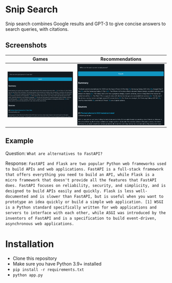 # Snip Search

Snip search combines Google results and GPT-3 to give concise answers to search queries, with citations.

## Screenshots

| Games        | Recommendations |
|--------------|-----------------|
| ![Search 1](images/screen1.png) | ![Search 2](images/screen2.png)    |

## Example

Question: `What are alternatives to FastAPI?`

Response: ```FastAPI and Flask are two popular Python web frameworks used to build APIs and web applications. FastAPI is a full-stack framework that offers everything you need to build an API, while Flask is a micro framework that doesn't provide all the features that FastAPI does. FastAPI focuses on reliability, security, and simplicity, and is designed to build APIs easily and quickly. Flask is less well-documented and is slower than FastAPI, but is useful when you want to prototype an idea quickly or build a simple web application. [1] WSGI is a Python standard specifically written for web applications and servers to interface with each other, while ASGI was introduced by the inventors of FastAPI and is a specification to build event-driven, asynchronous web applications.```

# Installation

* Clone this repository
* Make sure you have Python 3.9+ installed
* `pip install -r requirements.txt`
* `python app.py`